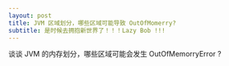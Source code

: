 ```yaml
---
layout: post
title: JVM 区域划分，哪些区域可能导致 OutOfMomerry?
subtitle: 是时候去拥抱新世界了！！！Lazy Bob !!!
---
```

谈谈 JVM 的内存划分，哪些区域可能会发生 OutOfMemorryError ?